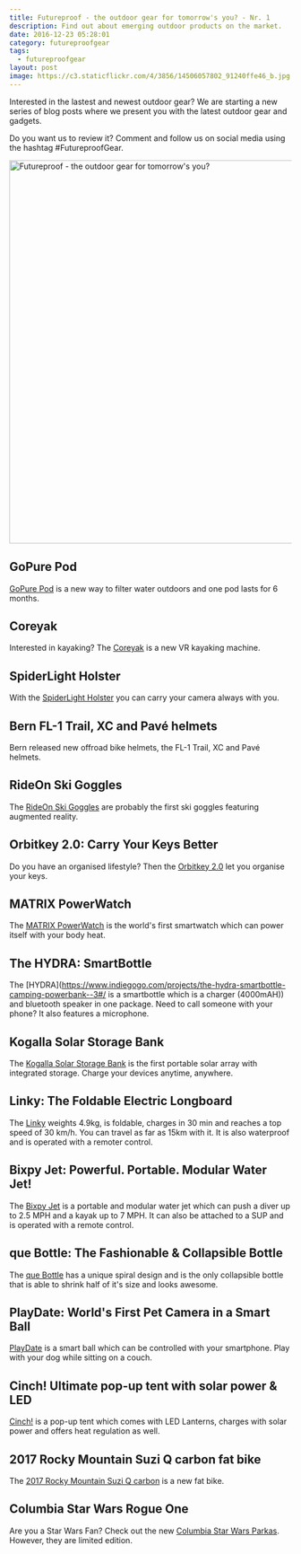 ```yaml
---
title: Futureproof - the outdoor gear for tomorrow's you? - Nr. 1
description: Find out about emerging outdoor products on the market.
date: 2016-12-23 05:28:01
category: futureproofgear
tags:
  - futureproofgear
layout: post
image: https://c3.staticflickr.com/4/3856/14506057802_91240ffe46_b.jpg
---
```

Interested in the lastest and newest outdoor gear? We are starting a new series of blog posts where we present you with the latest outdoor gear and gadgets.

Do you want us to review it? Comment and follow us on social media using the hashtag #FutureproofGear.

<img src="https://c3.staticflickr.com/4/3856/14506057802_91240ffe46_b.jpg" layout="responsive" width="1024" height="683" alt="Futureproof - the outdoor gear for tomorrow's you?">

<!--more-->

## GoPure Pod
[GoPure Pod](https://www.gopurepod.com/) is a new way to filter water outdoors and one pod lasts for 6 months.

## Coreyak
Interested in kayaking? The [Coreyak](https://www.indiegogo.com/projects/coreyak-home-fitness-adventure-videogames#/) is a new VR kayaking machine.

## SpiderLight Holster
With the [SpiderLight Holster](https://www.kickstarter.com/projects/spiderholster/spiderlight-holster?ref=discovery) you can carry your camera always with you.

## Bern FL-1 Trail, XC and Pavé helmets
Bern released new offroad bike helmets, the FL-1 Trail, XC and Pavé helmets.

## RideOn Ski Goggles
The [RideOn Ski Goggles](https://www.rideonvision.com/new/) are probably the first ski goggles featuring augmented reality.

## Orbitkey 2.0: Carry Your Keys Better
Do you have an organised lifestyle? Then the [Orbitkey 2.0](https://www.indiegogo.com/projects/orbitkey-2-0-carry-your-keys-better-design-innovative#/) let you organise your keys.

## MATRIX PowerWatch
The [MATRIX PowerWatch](https://www.indiegogo.com/projects/smartwatch-powered-by-you-matrix-powerwatch-watch-fitness#/) is the world's first smartwatch which can power itself with your body heat.

## The HYDRA: SmartBottle
The [HYDRA](https://www.indiegogo.com/projects/the-hydra-smartbottle-camping-powerbank--3#/ is a smartbottle which is a charger (4000mAH)) and bluetooth speaker in one package. Need to call someone with your phone? It also features a microphone.

## Kogalla Solar Storage Bank
The [Kogalla Solar Storage Bank](https://www.indiegogo.com/projects/kogalla-solar-storage-bank-battery-powerbank#/) is the first portable solar array with integrated storage. Charge your devices anytime, anywhere.

## Linky: The Foldable Electric Longboard
The [Linky](https://www.indiegogo.com/projects/linky-the-foldable-electric-longboard-travel#/) weights 4.9kg, is foldable, charges in 30 min and reaches a top speed of 30 km/h. You can travel as far as 15km with it. It is also waterproof and is operated with a remoter control.

## Bixpy Jet: Powerful. Portable. Modular Water Jet!
The [Bixpy Jet](https://www.indiegogo.com/projects/bixpy-jet-powerful-portable-modular-water-jet#/) is a portable and modular water jet which can push a diver up to 2.5 MPH and a kayak up to 7 MPH. It can also be attached to a SUP and is operated with a remote control.

## que Bottle: The Fashionable & Collapsible Bottle
The [que Bottle](https://www.indiegogo.com/projects/que-bottle-the-fashionable-collapsible-bottle-travel#/) has a unique spiral design and is the only collapsible bottle that is able to shrink half of it's size and looks awesome.

## PlayDate: World's First Pet Camera in a Smart Ball
[PlayDate](https://www.indiegogo.com/projects/playdate-world-s-first-pet-camera-in-a-smart-ball-pets#/) is a smart ball which can be controlled with your smartphone. Play with your dog while sitting on a couch.

## Cinch! Ultimate pop-up tent with solar power & LED
[Cinch!](https://www.indiegogo.com/projects/cinch-ultimate-pop-up-tent-with-solar-power-led-camping--2#/) is a pop-up tent which comes with LED Lanterns, charges with solar power and offers heat regulation as well.

## 2017 Rocky Mountain Suzi Q carbon fat bike
The [2017 Rocky Mountain Suzi Q carbon](http://www.bikes.com/bikes/suzi-q/2017) is a new fat bike.

## Columbia Star Wars Rogue One
Are you a Star Wars Fan? Check out the new [Columbia Star Wars Parkas](http://www.columbia.com/rogue-one-landing/). However, they are limited edition.
